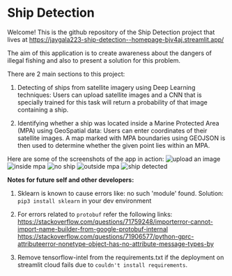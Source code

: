 # Ship Detection

Welcome! This is the github repository of the Ship Detection project that lives at https://jaygala223-ship-detection--homepage-bjv4aj.streamlit.app/

The aim of this application is to create awareness about the dangers of illegal fishing and also to present a solution for this problem. 

There are 2 main sections to this project:
1. Detecting of ships from satellite imagery using Deep Learning techniques: Users can upload satellite images and a CNN that is specially trained for this task will return a probability of that image containing a ship.

2. Identifying whether a ship was located inside a Marine Protected Area (MPA) using GeoSpatial data: Users can enter coordinates of their satellite images. A map marked with MPA boundaries using GEOJSON is then used to determine whether the given point lies within an MPA.

Here are some of the screenshots of the app in action:
![upload an image](https://user-images.githubusercontent.com/57001778/210954323-af81e105-b1d6-4e25-87be-2aff181d6d1f.JPG)
![inside mpa](https://user-images.githubusercontent.com/57001778/210954328-1929794d-9086-471e-99e4-f056b98b1370.JPG)
![no ship](https://user-images.githubusercontent.com/57001778/210954334-556b68a9-aa7d-425e-8ae8-c9179e7eae6f.JPG)
![outside mpa](https://user-images.githubusercontent.com/57001778/210954337-399b0d91-4dd0-4bf9-92cf-a8904a9f430f.JPG)
![ship detected](https://user-images.githubusercontent.com/57001778/210954339-ad3fcc4b-4f66-43f7-a1b3-8f83e5647cf2.JPG)



**Notes for future self and other developers:**

1. Sklearn is known to cause errors like: no such 'module' found.
Solution: `pip3 install sklearn` in your dev environment

2. For errors related to `protobuf` refer the following links:
https://stackoverflow.com/questions/71759248/importerror-cannot-import-name-builder-from-google-protobuf-internal
https://stackoverflow.com/questions/71906577/python-gprc-attributeerror-nonetype-object-has-no-attribute-message-types-by

3. Remove tensorflow-intel from the requirements.txt if the deployment on streamlit cloud fails due to `couldn't install requirements`.
